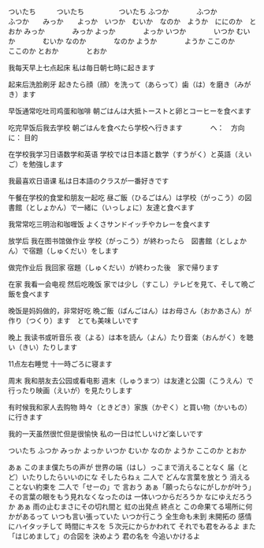 ついたち　　　ついたち　　　　　ついたち
ふつか　　　　ふつか　　　　　　ふつか　　みっか　　よっか　いつか　むいか　なのか　ようか　ににのか　とおか
みっか　　　　みっか
よっか　　　　よっか
いつか　　　　いつか
むいか　　　　むいか
なのか　　　　なのか
ようか　　　　ようか
ここのか　　　ここのか
とおか　　　　とおか


我每天早上七点起床
私は毎日朝七時に起きます

起来后洗脸刷牙
起きたら顔（顔）を洗って（あらって）歯（は）を磨き（みがき）ます

早饭通常吃吐司鸡蛋和咖啡
朝ごはんは大抵トーストと卵とコーヒーを食べます

吃完早饭后我去学校
朝ごはんを食べたら学校へ行きます　　　　へ：　方向   に： 目的

在学校我学习日语数学和英语
学校では日本語と数学（すうがく）と英語（えいご）を勉強します

我最喜欢日语课
私は日本語のクラスが一番好きです

午餐在学校的食堂和朋友一起吃
昼ご飯（ひるごはん）は学校（がっこう）の図書館（としょかん）で一緒に（いっしょに）友達と食べます

我常常吃三明治和咖喱饭
よくさサンドイッチやカレーを食べます

放学后 我在图书馆做作业
学校（がっこう）が終わったら　図書館（としょかん）で宿題（しゅくだい）をします

做完作业后 我回家
宿題（しゅくだい）が終わった後　家で帰ります

在家 我看一会电视 然后吃晚饭
家では少し（すこし）テレビを見て、そして晩ご飯を食べます

晚饭是妈妈做的，非常好吃
晩ご飯（ばんごはん）はお母さん（おかあさん）が作り（つくり）ます　とても美味しいです

晚上 我读书或听音乐
夜（よる）は本を読ん（よん）たり音楽（おんがく）を聴い（きい）たりします

11点左右睡觉
十一時ごろに寝ます

周末 我和朋友去公园或看电影
週末（しゅうまつ）は友達と公園（こうえん）で行ったり映画（えいが）を見たりします

有时候我和家人去购物
時々（ときどき）家族（かぞく）と買い物（かいもの）に行きます　

我的一天虽然很忙但是很愉快
私の一日は忙しいけど楽しいです 



ついたち
ふつか
みっか
よっか
いつか
むいか
なのか
ようか
ここのか
とおか


あぁ このまま僕たちの声が
世界の端（はし）っこまで消えることなく
届（とど）いたりしたらいいのにな
そしたらねぇ 二人で どんな言葉を放とう
消えることない約束を 二人で「せーの」で 言おう
あぁ「願ったらなにがしかが叶う」
その言葉の眼をもう見れなくなったのは
一体いつからだろうか なにゆえだろうか
あぁ 雨の止むまさにその切れ間と 虹の出発点 終点と
この命果てる場所に何かがあるって
いつも言い張っていた
いつか行こう 全生命も未到 未開拓の
感情にハイタッチして 時間にキスを
５次元にからかわれて それでも君をみるよ
また「はじめまして」の合図を 決めよう
君の名を 今追いかけるよ